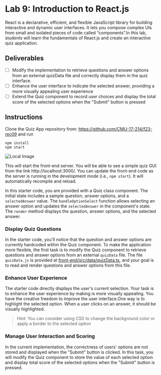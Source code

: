 # Lab 9: Introduction to React.js

React is a declarative, efficient, and flexible JavaScript library for building interactive and dynamic user interfaces. It lets you compose complex UIs from small and isolated pieces of code called “components”.In this lab, students will learn the fundamentals of React.js and create an interactive quiz application.

## Deliverables
- [ ] Modify the implementation to retrieve questions and answer options from an external quizData file and correctly display them in the quiz interface.
- [ ] Enhance the user interface to indicate the selected answer, providing a more visually appealing user experience
- [ ] Extend the Quiz component to record user choices and display the total score of the selected options when the "Submit" button is pressed

## Instructions
Clone the Quiz App repository from: https://github.com/CMU-17-214/f23-rec09 and run

```
npm install
npm start
```
![Local Image](src/image/starterPic.png)

This will start the front-end server. You will be able to see a simple quiz GUI from the link http://localhost:3000/. You can update the front-end code as the server is running in the development mode (i.e., `npm start`). It will automatically recompile and reload.

In this starter code, you are provided with a Quiz class component.
The initial state includes a sample question, answer options, and a `selectedAnswer` value.
The `handleOptionSelect` function allows selecting an answer option and updates the `selectedAnswer` in the component's state.
The `render` method displays the question, answer options, and the selected answer.

### Display Quiz Questions 
In the starter code, you'll notice that the question and answer options are currently hardcoded within the Quiz component. To make the application more flexible, the first task is to modify the Quiz component to retrieve questions and answer options from an external `quizData` file. The file `quizData.js` is provided at [front-end/src/data/quizData.ts](https://github.com/CMU-17-214/f23-rec09/blob/main/src/data/quizData.ts), and your goal is to read and render questions and answer options from this file.

### Enhance User Experience
The starter code directly displays the user's current selection. Your task is to enhance the user experience by making is more visually appealing.  You have the creative freedom to improve the user interface.One way is to highlight the selected option. When a user clicks on an answer, it should be visually highlighted.

> Hint: You can consider using CSS to change the background color or apply a border to the selected option

### Manage User Interaction and Scoring
In the current implementation, the correctness of users' options are not stored and displayed when the "Submit" button is clicked. In this task, you will modify the Quiz component to store the value of each selected option and display total score of the selected options when the "Submit" button is pressed.
